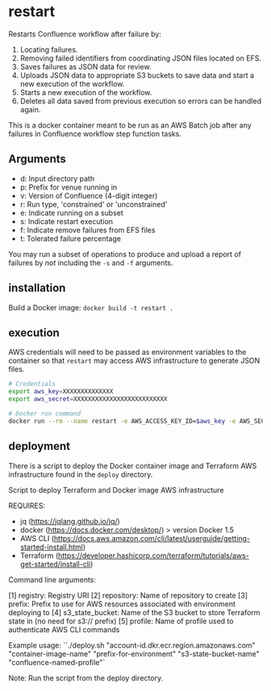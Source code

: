 # restart

Restarts Confluence workflow after failure by:

1) Locating failures.
2) Removing failed identifiers from coordinating JSON files located on EFS.
3) Saves failures as JSON data for review.
4) Uploads JSON data to appropriate S3 buckets to save data and start a new execution of the workflow.
5) Starts a new execution of the workflow.
6) Deletes all data saved from previous execution so errors can be handled again.


This is a docker container meant to be run as an AWS Batch job after any failures in Confluence workflow step function tasks.

## Arguments

- d: Input directory path
- p: Prefix for venue running in
- v: Version of Confluence (4-digit integer)
- r: Run type, 'constrained' or 'unconstrained'
- e: Indicate running on a subset
- s: Indicate restart execution
- f: Indicate remove failures from EFS files
- t: Tolerated failure percentage

You may run a subset of operations to produce and upload a report of failures by *not* including the `-s` and `-f` arguments.

## installation

Build a Docker image: `docker build -t restart .`

## execution

AWS credentials will need to be passed as environment variables to the container so that `restart` may access AWS infrastructure to generate JSON files.

```bash
# Credentials
export aws_key=XXXXXXXXXXXXXX
export aws_secret=XXXXXXXXXXXXXXXXXXXXXXXXXX

# Docker run command
docker run --rm --name restart -e AWS_ACCESS_KEY_ID=$aws_key -e AWS_SECRET_ACCESS_KEY=$aws_secret -e AWS_DEFAULT_REGION=us-west-2 restart:latest
```

## deployment

There is a script to deploy the Docker container image and Terraform AWS infrastructure found in the `deploy` directory.

Script to deploy Terraform and Docker image AWS infrastructure

REQUIRES:

- jq (<https://jqlang.github.io/jq/>)
- docker (<https://docs.docker.com/desktop/>) > version Docker 1.5
- AWS CLI (<https://docs.aws.amazon.com/cli/latest/userguide/getting-started-install.html>)
- Terraform (<https://developer.hashicorp.com/terraform/tutorials/aws-get-started/install-cli>)

Command line arguments:

[1] registry: Registry URI
[2] repository: Name of repository to create
[3] prefix: Prefix to use for AWS resources associated with environment deploying to
[4] s3_state_bucket: Name of the S3 bucket to store Terraform state in (no need for s3:// prefix)
[5] profile: Name of profile used to authenticate AWS CLI commands

Example usage: ``./deploy.sh "account-id.dkr.ecr.region.amazonaws.com" "container-image-name" "prefix-for-environment" "s3-state-bucket-name" "confluence-named-profile"`

Note: Run the script from the deploy directory.

